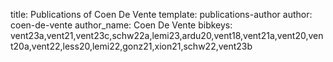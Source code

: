title: Publications of Coen De Vente
template: publications-author
author: coen-de-vente
author_name: Coen De Vente
bibkeys: vent23a,vent21,vent23c,schw22a,lemi23,ardu20,vent18,vent21a,vent20,vent20a,vent22,less20,lemi22,gonz21,xion21,schw22,vent23b